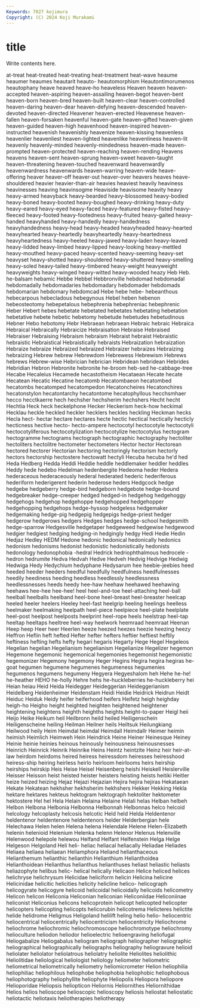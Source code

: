 ```yaml
---
Keywords: 7027 kojimura
Copyright: (C) 2024 Koji Murakami
---
```


# title

Write contents here.



at-treat heat-treated heat-treating heat-treatment
heat-wave heaume heaumer heaumes heautarit heauto- heautomorphism Heautontimorumenos heautophany heave
heaved heave-ho heaveless Heaven heaven heaven-accepted heaven-aspiring heaven-assailing heaven-begot heaven-bent
heaven-born heaven-bred heaven-built heaven-clear heaven-controlled heaven-daring heaven-dear heaven-defying heaven-descended heaven-devoted
heaven-directed Heavener heaven-erected Heavenese heaven-fallen heaven-forsaken heavenful heaven-gate heaven-gifted heaven-given
heaven-guided heaven-high heavenhood heaven-inspired heaven-instructed heavenish heavenishly heavenize heaven-kissing heavenless
heavenlier heavenliest heaven-lighted heavenlike heavenliness heaven-lit heavenly heavenly-minded heavenly-mindedness heaven-made
heaven-prompted heaven-protected heaven-reaching heaven-rending Heavens heavens heaven-sent heaven-sprung heaven-sweet heaven-taught
heaven-threatening heaven-touched heavenward heavenwardly heavenwardness heavenwards heaven-warring heaven-wide heave-offering heaver
heaver-off heaver-out heaver-over heavers heaves heave-shouldered heavier heavier-than-air heavies heaviest
heavily heaviness heavinesses heaving heavinsogme Heaviside heavisome heavity heavy heavy-armed
heavyback heavy-bearded heavy-blossomed heavy-bodied heavy-boned heavy-booted heavy-boughed heavy-drinking heavy-duty heavy-eared
heavy-eyed heavy-faced heavy-featured heavy-fisted heavy-fleeced heavy-footed heavy-footedness heavy-fruited heavy-gaited heavy-handed
heavyhanded heavy-handedly heavy-handedness heavyhandedness heavy-head heavy-headed heavyheaded heavy-hearted heavyhearted heavy-heartedly
heavyheartedly heavy-heartedness heavyheartedness heavy-heeled heavy-jawed heavy-laden heavy-leaved heavy-lidded heavy-limbed heavy-lipped
heavy-looking heavy-mettled heavy-mouthed heavy-paced heavy-scented heavy-seeming heavy-set heavyset heavy-shotted heavy-shouldered
heavy-shuttered heavy-smelling heavy-soled heavy-tailed heavy-timbered heavy-weight heavyweight heavyweights heavy-winged heavy-witted
heavy-wooded heazy Heb Heb. he-balsam hebamic Hebbe Hebbel Hebbronville hebdomad
hebdomadal hebdomadally hebdomadaries hebdomadary hebdomader hebdomads hebdomarian hebdomary hebdomcad Hebe
hebe hebe- hebeanthous hebecarpous hebecladous hebegynous Hebel heben hebenon hebeosteotomy
hebepetalous hebephrenia hebephreniac hebephrenic Heber Hebert hebes hebetate hebetated hebetates
hebetating hebetation hebetative hebete hebetic hebetomy hebetude hebetudes hebetudinous Hebner
Hebo hebotomy Hebr Hebraean hebraean Hebraic hebraic Hebraica Hebraical Hebraically
Hebraicize Hebraisation Hebraise Hebraised Hebraiser Hebraising Hebraism hebraism Hebraist hebraist
Hebraistic hebraistic Hebraistical Hebraistically hebraists Hebraization hebraization Hebraize hebraize Hebraized
hebraized Hebraizer hebraizes Hebraizing hebraizing Hebrew hebrew Hebrewdom Hebrewess Hebrewism
Hebrews hebrews Hebrew-wise Hebrician hebrician Hebridean hebridean Hebrides Hebridian Hebron
Hebronite hebronite he-broom heb-sed he-cabbage-tree Hecabe Hecaleius Hecamede hecastotheism Hecataean
Hecate hecate Hecatean Hecatic Hecatine hecatomb Hecatombaeon hecatombed hecatombs hecatomped
hecatompedon Hecatoncheires Hecatonchires hecatonstylon hecatontarchy hecatontome hecatophyllous hecchsmhaer hecco hecctkaerre
hech hechsher hechsherim hechshers Hecht hecht Hechtia Heck heck heckelphone
Hecker Heckerism heck-how heckimal Hecklau heckle heckled heckler hecklers heckles
heckling Heckman hecks Hecla hect- hectar hectare hectares hecte hectic
hectical hectically hecticly hecticness hective hecto- hecto-ampere hectocotyl hectocotyle hectocotyli
hectocotyliferous hectocotylization hectocotylize hectocotylus hectogram hectogramme hectograms hectograph hectographic hectography
hectoliter hectoliters hectolitre hectometer hectometers Hector hector Hectorean hectored hectorer
Hectorian hectoring hectoringly hectorism hectorly hectors hectorship hectostere hectowatt hectyli
Hecuba hecuba he'd hed Heda Hedberg Hedda Heddi Heddie heddle
heddlemaker heddler heddles Heddy hede hedebo Hedelman hedenbergite Hedeoma heder
Hedera hederaceous hederaceously hederal hederated hederic hederiferous hederiform hederigerent hederin
hederose heders Hedgcock hedge hedgebe hedgeberry hedge-bird hedgeborn hedgebote hedge-bound
hedgebreaker hedge-creeper hedged hedged-in hedgehog hedgehoggy hedgehogs hedgehop hedgehoppe hedgehopped
hedgehopper hedgehopping hedgehops hedge-hyssop hedgeless hedgemaker hedgemaking hedge-pig hedgepig hedgepigs
hedge-priest hedger hedgerow hedgerows hedgers Hedges hedges hedge-school hedgesmith hedge-sparrow
Hedgesville hedgetaper hedgeweed hedgewise hedgewood hedgier hedgiest hedging hedging-in hedgingly
hedgy Hedi Hedie Hedin Hedjaz Hedley HEDM Hedone hedonic hedonical
hedonically hedonics hedonism hedonisms hedonist hedonistic hedonistically hedonists hedonology hedonophobia
-hedral Hedrick hedriophthalmous hedrocele -hedron hedrumite Hedva Hedvah Hedve Hedveh
Hedvig Hedvige Hedwig Hedwiga Hedy Hedychium hedyphane Hedysarum hee heebie-jeebies
heed heeded heeder heeders heedful heedfully heedfulness heedfulnesses heedily heediness
heeding heedless heedlessly heedlessness heedlessnesses heeds heedy hee-haw heehaw heehawed
heehawing heehaws hee-hee hee-hee! heel heel-and-toe heel-attaching heel-ball heelball heelballs
heelband heel-bone heel-breast heel-breaster heelcap heeled heeler heelers Heeley heel-fast
heelgrip heeling heelings heelless heelmaker heelmaking heelpath heel-piece heelpiece heel-plate
heelplate heel-post heelpost heelposts heelprint heel-rope heels heelstrap heel-tap heeltap
heeltaps heeltree heel-way heelwork heemraad heemraat Heenan Heep heep Heer
heer Heerlen heeze heezed heezes heezie heezing heezy Heffron Heflin
heft hefted Hefter hefter hefters heftier heftiest heftily heftiness hefting
hefts hefty hegari hegaris Hegarty Hege Hegel Hegeleos Hegelian hegelian
Hegelianism hegelianism Hegelianize Hegelizer hegemon Hegemone hegemonic hegemonical hegemonies hegemonist
hegemonistic hegemonizer Hegemony hegemony Heger Hegins Hegira hegira hegiras he-goat
hegumen hegumene hegumenes hegumeness hegumenies hegumenos hegumens hegumeny Hegyera Hegyeshalom
heh Hehe he-he! he-heather HEHO he-holly Hehre hehs he-huckleberries he-huckleberry
hei Heian heiau Heid Heida Heidegger Heideggerian Heideggerianism Heidelberg Heidenheimer
Heidenstam Heidi Heidie Heidrick Heidrun Heidt Heiduc Heiduk Heidy heifer
heiferhood heifers Heifetz heigh heighday heigh-ho Heigho height heighted heighten
heightened heightener heightening heightens heighth heighths heights height-to-paper Heigl heii
Heijo Heike Heikum heil Heilbronn heild heiled Heiligenschein Heiligenscheine heiling
Heilman Heilner heils Heiltsuk Heilungkiang Heilwood heily Heim Heimdal heimdal
Heimdall Heimdallr Heimer heimin heimish Heimlich Heimweh Hein Heindrick Heine
Heiner Heinesque Heiney Heinie heinie heinies heinous heinously heinousness heinousnesses
Heinrich Heinrick Heinrik Heinrike Heins Heintz heintzite Heinz heir heir-at-law
heirdom heirdoms heired heiress heiressdom heiresses heiresshood heiress-ship heiring heirless
heirlo heirloom heirlooms heirs heirship heirships heirskip Heis Heise Heisel
Heisenberg heishi Heiskell Heislerville Heisser Heisson heist heisted heister heisters
heisting heists heitiki Heitler heize heized heizing Hejaz Hejazi Hejazian
Hejira hejira hejiras Hekataean Hekate Hekatean hekhsher hekhsherim hekhshers Hekker
Hekking Hekla hektare hektares hekteus hektogram hektograph hektoliter hektometer hektostere
Hel hel Hela Helain Helaina Helaine Helali helas Helban helbeh
Helbon Helbona Helbonia Helbonna Helbonnah Helbonnas helco helcoid helcology helcoplasty
helcosis helcotic Held held Helda Heldentenor heldentenor heldentenore heldentenors helder
Helderbergian hele Helechawa Helen helen Helena helena Helendale Helene Helen-Elizabeth
helenin helenioid Helenium Helenka helenn Helenor Helenus Helenville Helenwood helepole
helewou Helfand Helfant Helfenstein Helga Helge Helgeson Helgoland Heli heli-
heliac heliacal heliacally Heliadae Heliades Heliaea heliaea heliaean Heliamphora Heliand
helianthaceous Helianthemum helianthic helianthin Helianthium Helianthoidea Helianthoidean Helianthus helianthus helianthuses
heliast heliastic heliasts heliazophyte helibus helic- helical helically Helicaon Helice
heliced helices helichryse helichrysum Helicidae heliciform helicin Helicina helicine Helicinidae
helicitic helicities helicity helicline helico- helicograph helicogyrate helicogyre helicoid helicoidal
helicoidally helicoids helicometry Helicon helicon Heliconia Heliconian heliconian Heliconiidae Heliconiinae
heliconist Heliconius helicons helicoprotein helicopt helicopted helicopter helicopters helicopting helicopts
helicorubin helicotrema Helicteres helictite helide helidrome Heligmus Heligoland helilift heling
helio helio- heliocentric heliocentrical heliocentrically heliocentricism heliocentricity Heliochrome heliochrome heliochromic
heliochromoscope heliochromotype heliochromy helioculture heliodon heliodor helioelectric helioengraving heliofugal Heliogabalize
Heliogabalus heliogram heliograph heliographer heliographic heliographical heliographically heliographs heliography heliogravure
helioid heliolater heliolator heliolatrous heliolatry heliolite Heliolites heliolithic Heliolitidae heliological
heliologist heliology heliometer heliometric heliometrical heliometrically heliometry heliomicrometer Helion heliophilia
heliophiliac heliophilous heliophobe heliophobia heliophobic heliophobous heliophotography heliophyllite heliophyte Heliopolis
Heliopora heliopore Helioporidae Heliopsis heliopticon Heliornis Heliornithes Heliornithidae Helios helios
helioscope helioscopic helioscopy heliosis heliostat heliostatic heliotactic heliotaxis heliotherapies heliotherapy
